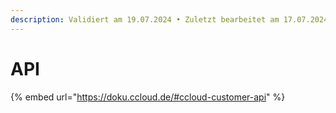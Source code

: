 ```yaml
---
description: Validiert am 19.07.2024 • Zuletzt bearbeitet am 17.07.2024
---
```


# API

{% embed url="https://doku.ccloud.de/#ccloud-customer-api" %}
